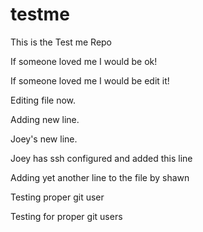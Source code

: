 # testme
This is the Test me Repo

If someone loved me I would be ok!

If someone loved me I would be edit it!

Editing file now.

Adding new line.

Joey's new line.

Joey has ssh configured and added this line

Adding yet another line to the file by shawn

Testing proper git user

Testing for proper git users
